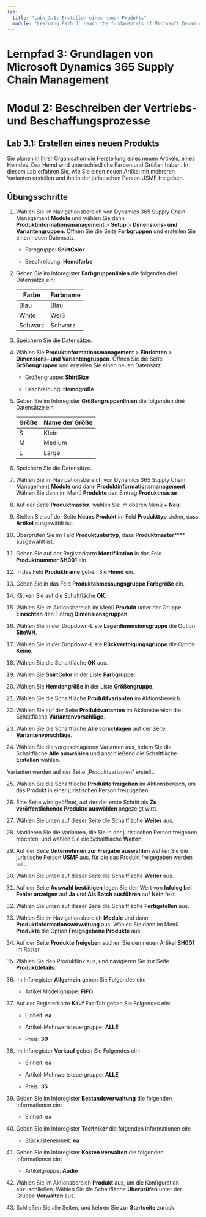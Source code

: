 ```yaml
---
lab:
  title: "Lab\_3.1: Erstellen eines neuen Produkts"
  module: 'Learning Path 3: Learn the fundamentals of Microsoft Dynamics 365 Supply Chain Management'
---
```


# Lernpfad 3: Grundlagen von Microsoft Dynamics 365 Supply Chain Management
# Modul 2: Beschreiben der Vertriebs- und Beschaffungsprozesse

## Lab 3.1: Erstellen eines neuen Produkts

Sie planen in Ihrer Organisation die Herstellung eines neuen Artikels, eines Hemdes. Das Hemd wird unterschiedliche Farben und Größen haben. In diesem Lab erfahren Sie, wie Sie einen neuen Artikel mit mehreren Varianten erstellen und ihn in der juristischen Person USMF freigeben.

## Übungsschritte

1. Wählen Sie im Navigationsbereich von Dynamics 365 Supply Chain Management **Module** und wählen Sie dann **Produktinformationsmanagement** > **Setup** > **Dimensions- und Variantengruppen**. Öffnen Sie die Seite **Farbgruppen** und erstellen Sie einen neuen Datensatz.

    - Farbgruppe: **ShirtColor**

    - Beschreibung: **Hemdfarbe**

2. Geben Sie im Inforegister **Farbgruppenlinien** die folgenden drei Datensätze ein:

    | **Farbe** | **Farbname** |
    |-----------|----------------|
    | Blau      | Blau           |
    | White     | Weiß          |
    | Schwarz     | Schwarz          |


3. Speichern Sie die Datensätze.

4. Wählen Sie **Produktinformationsmanagement** > **Einrichten** > **Dimensions- und Variantengruppen**. Öffnen Sie die Seite **Größengruppen** und erstellen Sie einen neuen Datensatz.

    - Größengruppe: **ShirtSize**

    - Beschreibung: **Hemdgröße**

5. Geben Sie im Inforegister **Größengruppenlinien** die folgenden drei Datensätze ein

    | **Größe** | **Name der Größe** |
    |----------|---------------|
    | S        | Klein         |
    | M        | Medium        |
    | L        | Large         |


6. Speichern Sie die Datensätze.

7. Wählen Sie im Navigationsbereich von Dynamics 365 Supply Chain Management **Module** und dann **Produktinformationsmanagement**. Wählen Sie dann im Menü **Produkte** den Eintrag **Produktmaster**.

8. Auf der Seite **Produktmaster**, wählen Sie im oberen Menü **+ Neu**.

9. Stellen Sie auf der Seite **Neues Produkt** im Feld **Produkttyp** sicher, dass **Artikel** ausgewählt ist.

10. Überprüfen Sie im Feld **Produktuntertyp**, dass **Produktmaster****** ausgewählt ist.

11. Geben Sie auf der Registerkarte **Identifikation** in das Feld **Produktnummer** **SH001** ein.

12. In das Feld **Produktname** geben Sie **Hemd** ein.

13. Geben Sie in das Feld **Produktabmessungsgruppe** **Farbgröße** ein.

14. Klicken Sie auf die Schaltfläche **OK**.

15. Wählen Sie im Aktionsbereich im Menü **Produkt** unter der Gruppe **Einrichten** den Eintrag **Dimensionsgruppen**.

16. Wählen Sie in der Dropdown-Liste **Lagerdimensionsgruppe** die Option **SiteWH**.

17. Wählen Sie in der Dropdown-Liste **Rückverfolgungsgruppe** die Option **Keine**.

18. Wählen Sie die Schaltfläche **OK** aus.

19. Wählen Sie **ShirtColor** in der Liste **Farbgruppe**.

20. Wählen Sie **Hemdengröße** in der Liste **Größengruppe**.

21. Wählen Sie die Schaltfläche **Produktvarianten** im Aktionsbereich.

22. Wählen Sie auf der Seite **Produktvarianten** im Aktionsbereich die Schaltfläche **Variantenvorschläge**.

23. Wählen Sie die Schaltfläche **Alle vorschlagen** auf der Seite **Variantenvorschläge**.

24. Wählen Sie die vorgeschlagenen Varianten aus, indem Sie die Schaltfläche **Alle auswählen** und anschließend die Schaltfläche **Erstellen** wählen.

Varianten werden auf der Seite „Produktvarianten“ erstellt.

25. Wählen Sie die Schaltfläche **Produkte freigeben** im Aktionsbereich, um das Produkt in einer juristischen Person freizugeben.

26. Eine Seite wird geöffnet, auf der der erste Schritt als **Zu veröffentlichende Produkte auswählen** angezeigt wird.

27. Wählen Sie unten auf dieser Seite die Schaltfläche **Weiter** aus.

28. Markieren Sie die Varianten, die Sie in der juristischen Person freigeben möchten, und wählen Sie die Schaltfläche **Weiter**.

29. Auf der Seite **Unternehmen zur Freigabe auswählen** wählen Sie die juristische Person **USMF** aus, für die das Produkt freigegeben werden soll.

30. Wählen Sie unten auf dieser Seite die Schaltfläche **Weiter** aus.

31. Auf der Seite **Auswahl bestätigen** legen Sie den Wert von **Infolog bei Fehler anzeigen** auf **Ja** und **Als Batch ausführen** auf **Nein** fest.

32. Wählen Sie unten auf dieser Seite die Schaltfläche **Fertigstellen** aus.

16. Wählen Sie im Navigationsbereich **Module** und dann **Produktinformationsverwaltung** aus. Wählen Sie dann im Menü **Produkte** die Option **Freigegebene Produkte** aus.

33. Auf der Seite **Produkte freigeben** suchen Sie den neuen Artikel **SH001** im Raster.

34. Wählen Sie den Produktlink aus, und navigieren Sie zur Seite **Produktdetails**.

35. Im Inforegister **Allgemein** geben Sie Folgendes ein:

    - Artikel Modellgruppe: **FIFO**

36. Auf der Registerkarte **Kauf** FastTab geben Sie Folgendes ein:

    - Einheit: **ea**

    - Artikel-Mehrwertsteuergruppe: **ALLE**

    - Preis: **30**

37. Im Inforegister **Verkauf** geben Sie Folgendes ein:

    - Einheit: **ea**

    - Artikel-Mehrwertsteuergruppe: **ALLE**

    - Preis: **35**

38. Geben Sie im Inforegister **Bestandsverwaltung** die folgenden Informationen ein:

    - Einheit: **ea**

39. Geben Sie im Inforegister **Techniker** die folgenden Informationen ein:

    - Stücklisteneinheit: **ea**

40. Geben Sie im Inforegister **Kosten verwalten** die folgenden Informationen ein:

    - Artikelgruppe: **Audio**

41. Wählen Sie im Aktionsbereich **Produkt** aus, um die Konfiguration abzuschließen. Wählen Sie die Schaltfläche **Überprüfen** unter der Gruppe **Verwalten** aus.

42. Schließen Sie alle Seiten, und kehren Sie zur **Startseite** zurück.

 
